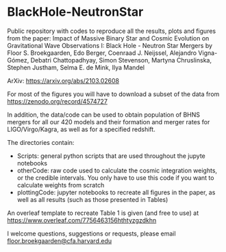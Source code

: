 # BlackHole-NeutronStar
Public repository with codes to reproduce all the results, plots and figures from the paper: Impact of Massive Binary Star and Cosmic Evolution on Gravitational Wave Observations I: Black Hole - Neutron Star Mergers  by Floor S. Broekgaarden, Edo Berger, Coenraad J. Neijssel, Alejandro Vigna-Gómez, Debatri Chattopadhyay, Simon Stevenson, Martyna Chruslinska, Stephen Justham, Selma E. de Mink, Ilya Mandel 

ArXiv: https://arxiv.org/abs/2103.02608

For most of the figures you will have to download a subset of the data from https://zenodo.org/record/4574727


In addition, the data/code can be used to obtain population of BHNS mergers for all our 420 models and their formation and merger rates for LIGO/Virgo/Kagra, as well as for a specified redshift. 




The directories contain: 

 - Scripts: general python scripts that are used throughout the jupyte notebooks
 - otherCode: raw code used to calculate the cosmic integration weights, or the credible intervals. You only have to use this code if you want to calculate weights from scratch 
 - plottingCode: jupyter notebooks to recreate all figures in the paper, as well as all results (such as those presented in Tables) 




An overleaf template to recreate Table 1 is given (and free to use) at https://www.overleaf.com/7756463156hthtyzgzdkhn


I welcome questions, suggestions or requests, please email floor.broekgaarden@cfa.harvard.edu
